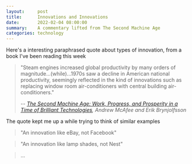 ```yaml
---
layout:     post
title:      Innovations and Innovations
date:       2022-02-04 08:00:00
summary:    A commentary lifted from The Second Machine Age
categories: technology
---
```

Here's a interesting paraphrased quote about types of innovation, from a book I've been reading this week

> "Steam engines increased global productivity by many orders of magnitude...(while)...1970s saw a decline in American national productivity, seemingly reflected in the kind of innovations such as replacing window room air-conditioners with central building air-conditioners."
>
> -- <cite>[The Second Machine Age: Work, Progress, and Prosperity in a Time of Brilliant Technologies](https://www.goodreads.com/book/show/23316526-the-second-machine-age), _Andrew McAfee and Erik Brynjolfsson_ </cite>

The quote kept me up a while trying to think of similar examples

> "An innovation like eBay, not Facebook"

> "An innovation like lamp shades, not Nest"

> ...

